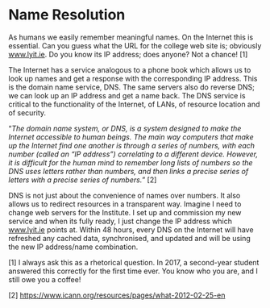# Name Resolution

As humans we easily remember meaningful names. On the Internet this is essential. Can you guess what the URL for the college web site is; obviously www.lyit.ie. Do you know its IP address; does anyone? Not a chance! \[1]&#x20;

The Internet has a service analogous to a phone book which allows us to look up names and get a response with the corresponding IP address. This is the domain name service, DNS. The same servers also do reverse DNS; we can look up an IP address and get a name back. The DNS service is critical to the functionality of the Internet, of LANs, of resource location and of security.

“_The domain name system, or DNS, is a system designed to make the Internet accessible to human beings. The main way computers that make up the Internet find one another is through a series of numbers, with each number (called an “IP address”) correlating to a different device. However, it is difficult for the human mind to remember long lists of numbers so the DNS uses letters rather than numbers, and then links a precise series of letters with a precise series of numbers._” \[2]&#x20;

DNS is not just about the convenience of names over numbers. It also allows us to redirect resources in a transparent way. Imagine I need to change web servers for the Institute. I set up and commission my new service and when its fully ready, I just change the IP address which www.lyit.ie points at. Within 48 hours, every DNS on the Internet will have refreshed any cached data, synchronised, and updated and will be using the new IP address/name combination.

\[1] I always ask this as a rhetorical question. In 2017, a second-year student answered this correctly for the first time ever. You know who you are, and I still owe you a coffee!&#x20;

\[2] https://www.icann.org/resources/pages/what-2012-02-25-en
